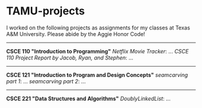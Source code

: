 # TAMU-projects

I worked on the following projects as assignments for my classes at Texas A&M University. Please abide by the Aggie Honor Code!

-----
**CSCE 110 "Introduction to Programming"**
    _Netflix Movie Tracker_: ...
    _CSCE 110 Project Report by Jacob, Ryan, and Stephen_: ...
    
-----
**CSCE 121 "Introduction to Program and Design Concepts"**
        _seamcarving part 1_: ...
        _seamcarving part 2_: ...

-----
**CSCE 221 "Data Structures and Algorithms"**
        _DoublyLinkedList_: ...
